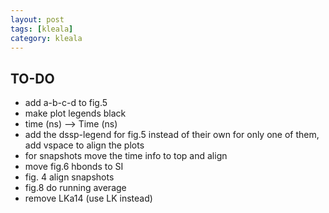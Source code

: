 ```yaml
---
layout: post
tags: [kleala]
category: kleala
---
```


## TO-DO
- add a-b-c-d to fig.5
- make plot legends black
- time (ns) --> Time (ns)
- add the dssp-legend for fig.5 instead of their own for only one of them, add vspace to align the plots
- for snapshots move the time info to top and align
- move fig.6 hbonds to SI
- fig. 4 align snapshots
- fig.8 do running average
- remove LKa14 (use LK instead)
